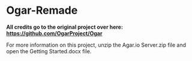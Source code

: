 # Ogar-Remade
**All credits go to the original project over here: https://github.com/OgarProject/Ogar**

For more information on this project, unzip the Agar.io Server.zip file and open the
Getting Started.docx file.
